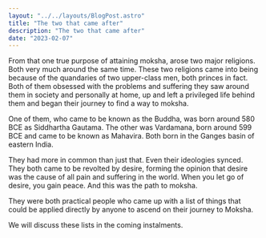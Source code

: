 ```yaml
---
layout: "../../layouts/BlogPost.astro"
title: "The two that came after"
description: "The two that came after"
date: "2023-02-07"
---
```


From that one true purpose of attaining moksha, arose two major religions. Both very much around the same time. These two religions came into being because of the quandaries of two upper-class men, both princes in fact. Both of them obsessed with the problems and suffering they saw around them in society and personally at home, up and left a privileged life behind them and began their journey to find a way to moksha.


One of them, who came to be known as the Buddha, was born around 580 BCE as Siddhartha Gautama. The other was Vardamana, born around 599 BCE and came to be known as Mahavira. Both born in the Ganges basin of eastern India.


They had more in common than just that. Even their ideologies synced. They both came to be revolted by desire, forming the opinion that desire was the cause of all pain and suffering in the world. When you let go of desire, you gain peace. And this was the path to moksha. 


They were both practical people who came up with a list of things that could be applied directly by anyone to ascend on their journey to Moksha. 


We will discuss these lists in the coming instalments.


